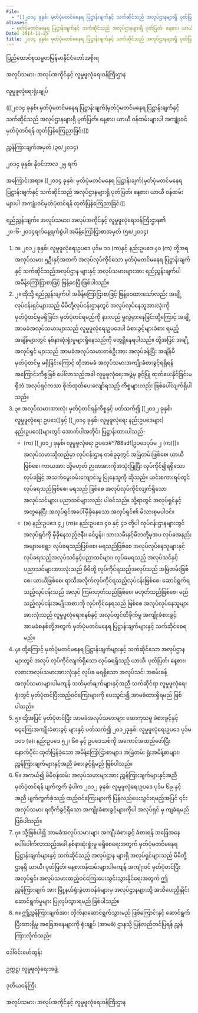 ```yaml
---
File:
  - "[[၂၀၁၄ ခုနှစ်၊ မှတ်ပုံမတင်မနေရ ပြဋ္ဌာန်းချက်နှင့် သက်ဆိုင်သည် အလုပ်ဌာနများရှိ ပုတ်ပြတ်၊ နေ့စား၊ ယာယီ ဝန်ထမ်းများပါ အကျုံးဝင်မှတ်ပုံတင်ရန် ထုတ်ပြန်ကြေညာခြင်း.docx]]"
aliases:
  - မှတ်ပုံမတင်မနေရ ပြဋ္ဌာန်းချက်နှင့် သက်ဆိုင်သည် အလုပ်ဌာနများရှိ ပုတ်ပြတ်၊ နေ့စား၊ ယာယီ ဝန်ထမ်းများပါ အကျုံးဝင်မှတ်ပုံတင်ရန် ထုတ်ပြန်ကြေညာခြင်း
Date: 2014-11-25
title: ၂၀၁၄ ခုနှစ်၊ မှတ်ပုံမတင်မနေရ ပြဋ္ဌာန်းချက်နှင့် သက်ဆိုင်သည် အလုပ်ဌာနများရှိ ပုတ်ပြတ်၊ နေ့စား၊ ယာယီ ဝန်ထမ်းများပါ အကျုံးဝင်မှတ်ပုံတင်ရန် ထုတ်ပြန်ကြေညာခြင်း
---
```

ပြည်ထောင်စုသမ္မတမြန်မာနိုင်ငံတော်အစိုးရ

အလုပ်သမား၊ အလုပ်အကိုင်နှင့် လူမှုဖူလုံရေးဝန်ကြီးဌာန  

လူမှုဖူလုံရေးရုံးချုပ်

([[၂၀၁၄ ခုနှစ်၊ မှတ်ပုံမတင်မနေရ ပြဋ္ဌာန်းချက်|မှတ်ပုံမတင်မနေရ ပြဋ္ဌာန်းချက်နှင့် သက်ဆိုင်သည် အလုပ်ဌာနများရှိ ပုတ်ပြတ်၊ နေ့စား၊ ယာယီ ဝန်ထမ်းများပါ အကျုံးဝင်မှတ်ပုံတင်ရန် ထုတ်ပြန်ကြေညာခြင်း]])

ညွှန်ကြားချက်အမှတ် (၃၀/၂၀၁၄)

၂၀၁၄ ခုနှစ်၊ နိုဝင်ဘာလ ၂၅ ရက်

အကြောင်းအရာ။ [[၂၀၁၄ ခုနှစ်၊ မှတ်ပုံမတင်မနေရ ပြဋ္ဌာန်းချက်|မှတ်ပုံမတင်မနေရ ပြဋ္ဌာန်းချက်နှင့် သက်ဆိုင်သည် အလုပ်ဌာနများရှိ ပုတ်ပြတ်၊ နေ့စား၊ ယာယီ ဝန်ထမ်းများပါ အကျုံးဝင်မှတ်ပုံတင်ရန် ထုတ်ပြန်ကြေညာခြင်း]]

ရည်ညွှန်းချက်။ အလုပ်သမား၊ အလုပ်အကိုင်နှင့် လူမှုဖူလုံရေးဝန်ကြီးဌာန၏ ၂၀-၆-၂၀၁၄ရက်နေ့ရက်စွဲပါ အမိန့်ကြော်ငြာစာအမှတ် (၅၈/၂၀၁၄)

1. ၁။ ၂၀၁၂ ခုနှစ်၊ လူမှုဖူလုံရေးဥပဒေ ပုဒ်မ ၁၁ (က)နှင့် နည်းဥပဒေ ၄၀ (က) တို့အရ အလုပ်သမား ၅ဦးနှင့်အထက် အလုပ်လုပ်ကိုင်သော မှတ်ပုံမတင်မနေရ ပြဋ္ဌာန်းချက်နှင့် သက်ဆိုင်သည့်အလုပ်ဌာန များနှင့် အလုပ်သမားများအား ရည်ညွှန်းချက်ပါ အမိန့်ကြော်ငြာစာဖြင့် ဖြန့်ဝေပြီးဖြစ်ပါသည်။
2. ၂။ ထိုသို့ ရည်ညွှန်းချက်ပါ အမိန့်ကြော်ငြာစာဖြင့် ဖြန့်ဝေထားသော်လည်း အချို့လုပ်ငန်းရှင်များသည် မိမိတို့လုပ်ငန်းဌာနတွင် အလုပ်လုပ်နေသူအားလုံးကို မှတ်ပုံတင်မှုမရှိခြင်း၊ မှတ်ပုံတင်ရမည်ကို နားလည် မှုလွဲမှားနေခြင်းတို့ကြောင့် အချို့အာမခံအလုပ်သမားများသည် လူမှုဖူလုံရေးဥပဒေပါ ခံစားခွင့်များခံစား ရမည့်အချိန်များတွင် နစ်နာဆုံးရှံးမှုများရှိနေသည်ကို တွေ့ရှိနေရပါသည်။ ထို့အပြင် အချို့အလုပ်ရှင် များသည် အာမခံအလုပ်သမားတစ်ဦးအား အလုပ်ခန့်ပြီး အချိန်မီမှတ်ပုံတင်မှု မရှိခြင်းကြောင့် ထိုအာမခံ အလုပ်သမားအကျိုးခံစားခွင့်ရရှိရန် အကြောင်းကိစ္စဖြစ် ပေါ်လာသည့်အခါ လူမှုဖူလုံရေးအဖွဲ့မှ ခွင့်ပြု ထုတ်ပေးနိုင်ခြင်းမရှိဘဲ အလုပ်ရှင်ကသာ စိုက်ထုတ်ပေးလျော်ရသည့် ကိစ္စများလည်း ဖြစ်ပေါ်လျက်ရှိပါ သည်။
3. ၃။ အလုပ်သမားအားလုံး မှတ်ပုံတင်ရန်ကိစ္စနှင့် ပတ်သက်၍ [[၂၀၁၂ ခုနှစ်၊ လူမှုဖူလုံရေး ဥပဒေ]]နှင့် [[၂၀၁၄ ခုနှစ်၊ လူမှုဖူလုံရေး နည်းဥပဒေများ|နည်းဥပဒေ]]များတွင် အောက်ပါအတိုင်း ပြဋ္ဌာန်းထားပါသည်-
	- (က) [[၂၀၁၂ ခုနှစ်၊ လူမှုဖူလုံရေး ဥပဒေ#^788adf|ဥပဒေပုဒ်မ ၂ (က)]]။ အလုပ်သမားဆိုသည်မှာ လုပ်ငန်းဌာန တစ်ခုခုတွင် အမြဲတမ်းဖြစ်စေ၊ ယာယီဖြစ်စေ၊ ကာယအား သို့မဟုတ် ဉာဏအားကိုအသုံးပြုပြီး လုပ်ကိုင်၍ရရှိသော လုပ်ခဖြင့် အသက်မွေးဝမ်းကျောင်းမှု ပြုနေသူကို ဆိုသည်။ ယင်းစကားရပ်တွင် လုပ်ခရသည်ဖြစ်စေ၊ မရသည် ဖြစ်စေ အလုပ်လုပ်ကိုင်လျက်ရှိသော အလုပ်သင်များ၊ ပညာသင်များလည်း ပါဝင်သည်။ သို့ရာတွင် အလုပ်ရှင်နှင့် အတူနေပြီး အလုပ်ရှင်အပေါ်မှီခိုနေသော အလုပ်ရှင်၏ မိသားစုမပါဝင်။
	- (ခ) နည်းဥပဒေ ၄၂ (က)။ နည်းဥပဒေ ၄၀ နှင့် ၄၁ တို့ပါ လုပ်ငန်းဌာနများတွင် အလုပ်ရှင်ကို မှီခိုနေသည့်ဇနီး၊ ခင်ပွန်း၊ သားသမီးနှင့်မိဘတို့မှအပ လုပ်ခအနည်းအများမရွေး၊ လုပ်ခရသည်ဖြစ်စေ၊ မရသည်ဖြစ်စေ အလုပ်လုပ်နေသူများနှင့် လုပ်ခရသည့်အလုပ်သင်နှင့်ပညာသင်များ၊ လုပ်ခမရသည့် အလုပ်သင်နှင့် ပညာသင်များအားလုံးသည် မိမိတို့ လုပ်ကိုင်ရသည့်အလုပ်သည် အမြဲတမ်းဖြစ်စေ၊ ယာယီဖြစ်စေ၊ ရာသီအလိုက်လုပ်ကိုင်ရသည့်လုပ်ငန်းဖြစ်စေ၊ ဆောင်ရွက်ရသည့်လုပ်ငန်းသည် အလုပ် ကြမ်းဟုတ်သည်ဖြစ်စေ၊ မဟုတ်သည်ဖြစ်စေ၊ မည်သည့်လုပ်ငန်းအမျိုးအစားကို လုပ်ကိုင်နေရသည် ဖြစ်စေ အလုပ်လုပ်နေသူများအားလုံးသည် လူမှုဖူလုံရေးစနစ်နှင့် အလုပ်တွင်ထိခိုက်မှု အကျိုးခံစားခွင့် အာမခံစနစ်တို့အတွက် မှတ်ပုံမတင်မနေရ ပြဋ္ဌာန်းချက်များနှင့် သက်ဆိုင်စေရမည်။
4. ၄။ ထို့ကြောင့် မှတ်ပုံမတင်မနေရ ပြဋ္ဌာန်းချက်များနှင့် သက်ဆိုင်သော အလုပ်ဌာနများတွင် အလုပ် လုပ်ကိုင်လျက်ရှိသော လုပ်ခရရှိသည့် ယာယီ၊ ပုတ်ပြတ်၊ နေ့စား၊ လစားအလုပ်သမားအားလုံးနှင့် လုပ်ခ မရရှိသော အလုပ်သင်၊ အစမ်းခန့်အလုပ်သမားများပါမကျန် သတ်မှတ်ချက်များနှင့်အညီ သက်ဆိုင်ရာ လူမှုဖူလုံရေးရုံးတွင် မှတ်ပုံတင်ပြီးထည့်ဝင်ကြေးများကို ပေးသွင်း၍ အာမခံထားရှိရမည် ဖြစ်ပါသည်။
5. ၅။ ထို့အပြင် မှတ်ပုံတင်ပြီး အာမခံအလုပ်သမားများ ဆေးကုသမှု ခံစားခွင့်နှင့် ငွေကြေးအကျိုးခံစားခွင့် များနှင့် ပတ်သက်၍ ၂၀၁၂ခုနှစ်၊ လူမှုဖူလုံရေးဥပဒေ ပုဒ်မ ၁၀၁ (ခ)၊ နည်းဥပဒေ ၅၂၊ ၆၈ နှင့် ဥပဒေသစ်ကို အကောင်အထည်ဖော်ပြီးနောက်ပိုင်း ထုတ်ပြန်ခဲ့သော အမိန့်ကြော်ငြာစာများ၊ အမြဲတမ်း ရုံးအမိန့်စာများ၊ ညွှန်ကြားချက်များနှင့်အညီ ခံစားခွင့်ရှိမည် ဖြစ်ပါသည်။
6. ၆။ အကယ်၍ မိမိဝန်ထမ်း အလုပ်သမားများအား ညွှန်ကြားချက်များနှင့်အညီ မှတ်ပုံတင်ရန် ပျက်ကွက် ခဲ့ပါက ၂၀၁၂ ခုနှစ်၊ လူမှုဖူလုံရေးဥပဒေ ပုဒ်မ ၆၉ နှင့်အညီ ပျက်ကွက်ခဲ့သည့် ထည့်ဝင်ကြေးများကို ပြန်လည်ပေးသွင်းရမည့်အပြင် ၎င်းအလုပ်သမား ရထိုက်ခွင့်ရှိသော အကျိုးခံစားခွင့်များကိုပါ အလုပ်ရှင် မှ ကျခံရမည်ဖြစ်ပါသည်။
7. ၇။ သို့ဖြစ်ပါ၍ အာမခံအလုပ်သမားများ အကျိုးခံစားခွင့် ခံစားရန် အခြေအနေ ပေါ်ပေါက်လာသည့်အခါ နစ်နာဆုံးရှုံးမှု မရှိစေရေးအတွက် မှတ်ပုံမတင်မနေရ ပြဋ္ဌာန်းချက်များနှင့် သက်ဆိုင်သည့် အလုပ်ဌာန များရှိ အလုပ်ရှင်များသည် မိမိတို့ဌာနရှိ ယာယီ၊ ပုတ်ပြတ်၊ နေ့စားဝန်ထမ်းများပါမကျန် အကျုံးဝင် မှတ်ပုံတင်ပြီး အလုပ်ရှင်၊ အလုပ်သမားထည့်ဝင်ကြေးပေးသွင်းသွားနိုင်ရေးအတွက် ဤညွှန်ကြားချက် အား မြို့နယ်ရုံးခွဲတာဝန်ခံများမှ အလုပ်ဌာနများသို့ အသိပေးညှိနှိုင်းဆောင်ရွက်မှုများ ပြုလုပ်သွားရမည် ဖြစ်ပါသည်။
8. ၈။ ဤညွှန်ကြားချက်အား လိုက်နာဆောင်ရွက်သွားမည် ဖြစ်ကြောင်းနှင့် ဆောင်ရွက်ပြီးထားရှိမှု အခြေအနေများကို ရုံးချုပ် (အာမခံ) ဌာနသို့ ပြန်လည်တင်ပြရန် ညွှန်ကြားလိုက်သည်။

ဒေါ်ဝင်းမော်ထွန်း

ဥက္ကဋ္ဌ၊ လူမှုဖူလုံရေးအဖွဲ့

ဒုတိယဝန်ကြီး

အလုပ်သမား၊ အလုပ်အကိုင်နှင့် လူမှုဖူလုံရေးဝန်ကြီးဌာန